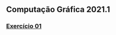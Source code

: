 ## Computação Gráfica 2021.1

### [Exercício 01](https://rcytrewq.github.io/CG/works/aula01_ex01.html)


